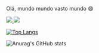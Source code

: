 Olá, mundo mundo vasto mundo 😄


<a href="https://www.instagram.com/henriqtass" alt="Instagram" target="_blank">
  <img src="https://img.shields.io/badge/-Instagram-DF0174?style=for-the-badge&labelColor=DF0174&logo=instagram&logoColor=white&link=https://www.instagram.com/henriqtass">
</a>

<a href="https://www.https://www.linkedin.com/in/henriqueta-sampaio/" alt="Linkedin" target="_blank">
  <img src="https://img.shields.io/badge/-Linkedin-DF0174?style=for-the-badge&labelColor=DF0174&logo=linkedin&logoColor=white&link=https://www.linkedin.com/in/henriqueta-sampaio/">
</a>

[![Top Langs](https://github-readme-stats.vercel.app/api/top-langs/?username=henriqueta-sampaio)](https://github.com/anuraghazra/github-readme-stats)

![Anurag's GitHub stats](https://github-readme-stats.vercel.app/api?username=henriqueta-sampaio&show_icons=true)



